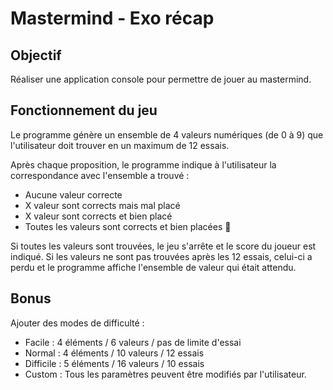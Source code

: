 # Mastermind - Exo récap

## Objectif
Réaliser une application console pour permettre de jouer au mastermind.

## Fonctionnement du jeu
Le programme génère un ensemble de 4 valeurs numériques (de 0 à 9) que l'utilisateur doit trouver en un maximum de 12 essais.

Après chaque proposition, le programme indique à l'utilisateur la correspondance avec l'ensemble a trouvé : 
- Aucune valeur correcte
- X valeur sont corrects mais mal placé
- X valeur sont corrects et bien placé
- Toutes les valeurs sont corrects et bien placées 🎉

Si toutes les valeurs sont trouvées, le jeu s'arrête et le score du joueur est indiqué.
Si les valeurs ne sont pas trouvées après les 12 essais, celui-ci a perdu et le programme affiche l'ensemble de valeur qui était attendu.

## Bonus
Ajouter des modes de difficulté : 
- Facile : 4 éléments / 6 valeurs / pas de limite d'essai
- Normal : 4 éléments / 10 valeurs / 12 essais
- Difficile : 5 éléments / 16 valeurs / 10 essais
- Custom : Tous les paramètres peuvent être modifiés par l'utilisateur.